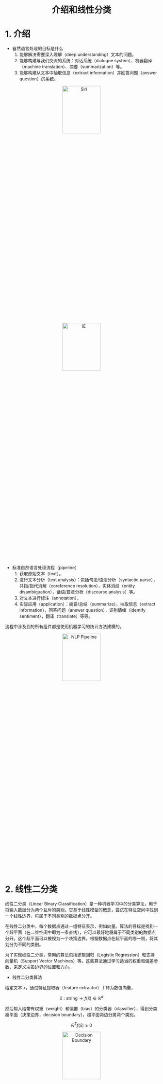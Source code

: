 <div align="center">
  <h1>介绍和线性分类</h1>
</div>

# 1. 介绍

* 自然语言处理的目标是什么
  1. 能够解决需要深入理解（deep understanding）文本的问题。
  2. 能够构建与我们交流的系统：对话系统（dialogue system）、机器翻译（machine translation）、摘要（summarization）等。
  3. 能够构建从文本中抽取信息（extract information）并回答问题（answer question）的系统。

<div align="center">
  <img src="../../assets/1_dialog.png" alt="Siri" width="50%" height="20%">
</div>

<div align="center">
  <img src="../../assets/1_ie.png" alt="IE" width="50%" height="20%">
</div>


* 标准自然语言处理流程（pipeline）
  1. 获取原始文本（text）。
  2. 进行文本分析（text analysis）：包括句法/语法分析（syntactic parse），共指/指代消解（coreference resolution），实体消歧（entity disambiguation），话语/篇章分析（discourse analysis）等。
  3. 对文本进行标注（annotation）。
  4. 实际应用（application）：摘要/总结（summarize），抽取信息（extract information），回答问题（answer question），识别情绪（identify sentiment），翻译（translate）等等。

流程中涉及到的所有组件都是使用机器学习的统计方法建模的。

<div align="center">
  <img src="../../assets/1_nlp_pipeline.png" alt="NLP Pipeline" width="50%" height="20%">
</div>

# 2. 线性二分类

线性二分类（Linear Binary Classification）是一种机器学习中的分类算法，用于将输入数据分为两个互斥的类别。它基于线性模型的概念，尝试在特征空间中找到一个线性边界，将属于不同类别的数据点分开。

在线性二分类中，每个数据点通过一组特征表示，例如向量。算法的目标是找到一个超平面（在二维空间中即为一条直线），它可以最好地将属于不同类别的数据点分开。这个超平面可以被视为一个决策边界，根据数据点在超平面的哪一侧，将其划分为不同的类别。

为了实现线性二分类，常用的算法包括逻辑回归（Logistic Regression）和支持向量机（Support Vector Machines）等。这些算法通过学习适当的权重和偏差参数，来定义决策边界的位置和方向。


* 线性二分类算法

给定文本 $\bar{x}$，通过特征提取器（feature extractor） $f$ 转为数值向量，

$$
\bar{x}: \text{string} \rightarrow f(\bar{x}) \in \mathbb{R}^d
$$

然后输入给带有权重（weight）和偏置（bias）的分类器（classifier），得到分类超平面（决策边界，decision boundary），超平面两边分属两个类别。

$$
\bar{w}^T f(\bar{x}) \geq 0
$$

<div align="center">
  <img src="../../assets/1_decision_boundary.png" alt="Decision Boundary" width="50%" height="20%">
</div>


# 3. 情感分析和基础特征提取

## 3.1. 情感分析

情感分析（Sentiment Analysis）是一种文本分析技术，用于确定给定文本中的情感倾向或情感极性。它可以帮助我们了解文本中的情感状态，例如正面、负面或中性。情感分析在许多领域都有广泛的应用，包括社交媒体分析、产品评论、舆情监测等。

> 情感分析 vs 情绪分析
> 
> 情感分析（Sentiment Analysis）和情绪分析（Emotional Analysis）是两种在文本分析中用于理解情感和情绪的方法，但它们有一些区别。
> 
> 情感分析（Sentiment Analysis）关注的是文本中的情感倾向或情感极性。它旨在确定文本是积极的、消极的还是中性的。情感分析通常使用情感词典、机器学习算法或深度学习模型来对文本进行情感分类。它可以用于分析产品评论、社交媒体帖子、新闻文章等，以了解公众对某个主题或产品的情感反应。
> 
> 情绪分析（Emotional Analysis）则更加关注文本中的情绪状态。它试图识别文本中表达的具体情绪，如喜悦、愤怒、悲伤、恐惧等。情绪分析通常涉及对情绪词汇、情绪模型或语义规则的分析，以确定文本所包含的情绪类型。情绪分析可用于社交媒体数据、用户评论、电影评论等领域，以了解人们在特定情境下的情绪体验。
> 
> 情感分析更关注整体情感倾向，而情绪分析更关注具体的情绪类型和情感状态。


* 情感分析任务示例

> 这个电影好，想再看这个电影。     【积极的、好评】
> 
> 这个电影不好，不想再看这个电影了。【消极的、差评】

## 3.2. 特征提取

特征提取（Feature Extraction）指的是从文本数据中提取有用信息的过程。它涉及对文本进行预处理和转换，以便能够捕捉文本的关键特征。一些常见的基本特征包括词频（某个词在文本中出现的次数）、词袋模型（文本中所有词的集合）、文本长度等。通过提取这些基本特征，我们可以更好地理解文本数据并进行进一步的分析和建模。

$$
\bar{x}: \text{string} \rightarrow f(\bar{x}) \in \mathbb{R}^d
$$

* 训练数据集

带有标签的数据进行特征抽取后作为标注数据集
$$
\{ f(\bar{x}^{(i)}), y^{(i)} \}_{i=1}^D
$$
可以直接训练分类器。

* 特征提取 - 词袋模型

词袋模型（Bag-of-Words Model）是一种常用的文本表示方法。它将文本视为一个袋子（或集合）中的词汇的无序集合，忽略了词汇的语法和顺序，仅关注词汇的出现频率。

词袋模型的基本思想是将文本转换为一个向量，其中向量的每个维度对应于词汇表中的一个单词。每个维度的值表示该单词在文本中出现的次数或其他权重值（如TF-IDF）。通过这种方式，我们可以将文本表示为数值化的特征向量，以便在机器学习模型中进一步处理和分析。

下面是一个简单的示例来说明词袋模型的概念。假设我们有以下两个句子：

> 句子一：这个电影好，想再看这个电影。
> 
> 句子二：这个电影不好，不想再看这个电影了。

使用词袋模型，我们可以构建词汇表如下：

> ['这个', '电影', '好', '，', '想', '再', '看', '。', '不好', '不想', '了']

然后，我们可以计算每个句子在词汇表中的词频，得到对应的特征向量：

> 句子一的特征向量：[2, 2, 1, 1, 1, 1, 1, 1, 0, 0, 0]
> 
> 句子二的特征向量：[2, 2, 0, 1, 0, 1, 1, 1, 1, 1, 1]

通过这种方式，我们将文本表示为了数值化的特征向量，其中每个维度表示了对应词汇在文本中出现的次数。词袋模型简化了文本的复杂性，使得文本可以更方便地被计算机处理和分析。然而，它忽略了词汇的顺序和上下文信息，可能会丢失一些语义和语境相关的信息。

```python
import jieba


sentence1 = "这个电影好，想再看这个电影。"
sentence2 = "这个电影不好，不想再看这个电影了。"

sentence1_tokenized = jieba.lcut(sentence1)
sentence2_tokenized = jieba.lcut(sentence2)
print("句子一分词结果:", sentence1_tokenized)
print("句子二分词结果:", sentence2_tokenized)


vocabulary = []
for word in sentence1_tokenized + sentence2_tokenized:
    if word not in vocabulary:
        vocabulary.append(word)
print("词表:", vocabulary)


sentence1_feature = [0] * len(vocabulary)
for word in sentence1_tokenized:
    index = vocabulary.index(word)
    sentence1_feature[index] += 1
print("句子一的特征向量(bow):", sentence1_feature)

sentence2_feature = [0] * len(vocabulary)
for word in sentence2_tokenized:
    index = vocabulary.index(word)
    sentence2_feature[index] += 1
print("句子一的特征向量(bow):", sentence2_feature)
```

* 特征提取 - N 元语法模型

N 元语法（N-gram）是一种常用的文本表示方法，而 Bag of Ngrams 则是基于 N 元语法和词袋模型的一种扩展模型。N 元语法表示文本中连续 N 个词的组合，例如二元语法（2-gram）表示连续两个词的组合，三元语法（3-gram）表示连续三个词的组合，以此类推。N 元语法可以捕捉到一定的上下文信息，并且在一些文本任务中具有一定的效果。Bag of Ngrams 模型扩展了词袋模型（Bag-of-Words Model），将 N 元语法作为特征进行文本表示。

下面是一个简单的示例来说明 Bag of Ngrams 模型的概念。假设我们有以下两个句子：

> 句子一：这个电影好，想再看这个电影。
> 
> 句子二：这个电影不好，不想再看这个电影了。

使用 Bag of Ngrams 模型，我们可以构建 2-gram 词汇表如下：

> ['这个电影', '电影好', '好，', '，想', '想再', '再看', '看这个', '电影。', '。这个', '电影不好', '不好，', '，不想', '不想再', '电影了', '了。']

然后，我们可以计算每个 2-gram 在句子中出现的次数，得到对应的特征向量：

> 句子一的特征向量：[2, 1, 1, 1, 1, 1, 1, 1, 0, 0, 0, 0, 0, 0, 0]
> 
> 句子二的特征向量：[2, 0, 0, 0, 0, 1, 1, 0, 0, 1, 1, 1, 1, 1, 1]

通过这种方式，我们将每个句子表示为一个向量，其中向量的每个位置表示对应2-gram在句子中出现的次数。从特征向量可以看出 2-gram 比词袋模型更有区分性。

```python
import jieba


sentence1 = "这个电影好，想再看这个电影。"
sentence2 = "这个电影不好，不想再看这个电影了。"

sentence1_tokenized = jieba.lcut(sentence1)
sentence2_tokenized = jieba.lcut(sentence2)
print("句子一分词结果:", sentence1_tokenized)
print("句子二分词结果:", sentence2_tokenized)


vocabulary = []
tokenized = sentence1_tokenized + sentence2_tokenized
for two_gram in zip(tokenized, tokenized[1:]):
    two_gram_str = "".join(two_gram)
    if two_gram_str not in vocabulary:
        vocabulary.append(two_gram_str)
print("N-gram 词表:", vocabulary)

sentence1_feature = [0] * len(vocabulary)
for i in range(len(sentence1_tokenized) - 1):
    two_gram_str = "".join(sentence1_tokenized[i:i + 2])
    index = vocabulary.index(two_gram_str)
    sentence1_feature[index] += 1
print("句子一的特征向量(2-gram):", sentence1_feature)

sentence2_feature = [0] * len(vocabulary)
for i in range(len(sentence2_tokenized) - 1):
    two_gram_str = "".join(sentence2_tokenized[i:i + 2])
    index = vocabulary.index(two_gram_str)
    sentence2_feature[index] += 1
print("句子二的特征向量(2-gram):", sentence2_feature)
```

> 词袋模型 vs Bag of Ngrams 模型
> 
> Bag of Ngrams 模型相对于词袋模型具有考虑词序和局部上下文的优势，适用于一些需要捕捉词序和上下文关系的任务。然而，根据具体任务和数据集的特点，选择合适的文本表示方法是很重要的，有时词袋模型可能更适用。

* 词频逆文档频率（TF-IDF）

词频逆文档频率（Term Frequency-Inverse Document Frequency，TF-IDF）是一种常用的特征权重计算方法，用于衡量一个词在文档中的重要性。它结合了词频（term frequency）和逆文档频率（inverse document frequency）两个因素。Bag of Ngrams 模型和词袋模型都仅仅使用了词频或 N-gram 频率。

Bag of Ngrams 模型和词袋模型都可以与 TF-IDF 一起使用。在词袋模型中，每个文档可以表示为一个向量，其中每个维度对应一个词，并记录该词在文档中的出现次数。使用 TF-IDF，可以将词袋模型中的词频进行加权，使得更重要的词获得更高的权重。在 Bag of Ngrams 模型中，每个文档也可以表示为一个向量，其中每个维度对应一个 N-gram，并记录该 N-gram 在文档中的出现次数。同样地，可以使用 TF-IDF 来对 N-grams 进行加权，以考虑它们在整个语料库中的重要性。

通过使用 TF-IDF，可以降低常见词（如“the”、“is”等）的权重，提高具有更高信息量的词或 N-grams 的权重。这有助于突出文本中的关键信息，对于一些文本处理任务，如文本分类、信息检索和文本聚类等，可以提升性能。因此，Bag of Ngrams 模型和词袋模型与 TF-IDF 相结合，可以更好地表示文本并捕捉关键信息。

> TF-IDF 是通过以下步骤计算的：
> 
> 计算词频（Term Frequency，TF）：对于给定的文档，计算每个词在文档中的出现频率。可以使用简单计数或标准化的词频计算方法，如将词频除以文档中的总词数，以避免较长文档对词频的影响。
> 
> 词频（TF）= 词在文档中的出现次数 / 文档中的总词数
> 计算逆文档频率（Inverse Document Frequency，IDF）：计算每个词的逆文档频率，表示该词在整个文档集合中的重要性。逆文档频率可以通过以下公式计算：
> 
> IDF = log(总文档数 / 包含该词的文档数)
>
> 其中，总文档数是语料库中的文档总数，包含该词的文档数是包含该词的文档的数量。
> 计算 TF-IDF 权重：将词频（TF）和逆文档频率（IDF）相乘，得到最终的 TF-IDF 权重。
> 
> TF-IDF = TF * IDF

通过计算 TF-IDF 权重，可以衡量一个词在单个文档中的重要性（通过 TF），以及在整个文档集合中的稀有程度（通过 IDF）。常见词在多个文档中频繁出现，其 TF 较高但 IDF 较低，因此其权重会相对较低。而对于在少数文档中出现但具有较高信息量的词，其 TF 较高且 IDF 较高，因此其权重会相对较高。需要注意的是，TF-IDF 权重的计算可以在整个文档集合上进行，也可以在单个文档内部进行。


## 3.3. 文本预处理

* 中文分词（Word Segmentation）和英文分词（Tokenization）

中文分词是将连续的中文字符序列切分成有意义的词语。中文中没有像空格那样明显的词语分隔符，因此需要使用中文分词工具，如jieba、hanlp等。

英文分词将连续的英文文本切分为单词或标点符号。英文文本中通常以空格作为词语的分隔符，但仍需处理标点符号等特殊情况。常用的分词工具有 NLTK、SpaCy 等。

* 停用词过滤（Stop Word Filtering）

中文和英文都需要过滤停用词，去除一些常见且对文本分析任务贡献较少的停用词，例如“的”，“是”，“在”，“the”，“is”，“in”等。可以使用预定义的停用词列表或基于统计方法自动选择停用词。停用词列表可根据任务和语料库进行定制。

* 文本规范化（Text Normalization）

对于中文来说，文本规范化需要处理中文文本中的繁体字、拼音、缩写、汉字表示的数字等，将其转换为标准化的形式。这有助于提高文本的一致性和可处理性。

对于英文来说，文本规范化需要进行大小写转换（Lowercasing/Uppercasing）以避免同一个单词因大小写不同而被视为不同的词。词形还原（Lemmatization）和词干提取（stemming）将单词还原为其原始或基本形式，以减少词形的变化对文本处理的影响。

词形还原是将单词还原为其在词典中的原始形式（称为词元或词根），以保留单词的语义信息。词形还原考虑了词性和上下文，以确保还原后的单词是有效的词元。例如：单词 "running"，词形还原结果 "run"。单词 "better"，词形还原结果 "good"。单词 "went"，词形还原结果："go"。在这些示例中，词形还原将单词还原为其原始形式，去除了时态、派生后缀等，使得不同形式的单词都归并到相同的基本形式上。

词干提取是一种简化的单词还原方法，通过删除单词的后缀来获得词干（即词的基本形式），而不考虑词性和上下文。词干提取可能会生成一些非词元的形式，但它具有较高的运行效率。例如：单词 "running"，词干提取结果 "run"。单词 "better"，词干提取结果"better"。单词 "went"，词干提取结果 "went"。在这些示例中，词干提取通过去除后缀，将单词简化为其词干形式。词干提取不考虑词性和语义，因此可能会产生一些不是真正的单词，但它在某些情况下可以作为一种简化文本处理的方法。

需要注意的是，词形还原通常比词干提取更复杂，并且在某些任务中更为准确。选择使用词形还原还是词干提取取决于具体的应用场景和任务要求。

* 文本预处理的优点

这些预处理步骤有助于减少噪音、统一文本表示，提取有用的信息，为后续的文本分析任务奠定基础。具体的预处理步骤和顺序可能因不同任务和数据而有所变化。

* 文本预处理 Python 实现

```python
import jieba
import nltk
from nltk.tokenize import word_tokenize
from nltk.stem import WordNetLemmatizer
from nltk.stem import PorterStemmer

nltk.download('punkt')

# 中文分词和停用词过滤
stopwords = ['的', '了', '和', '是', '就', '都', '而', '及', '与', '或', '个', '也', '这']
text = "我喜欢看电影，尤其喜欢科幻电影和动作片。"
tokenized_list = jieba.lcut(text)
print("中文分词结果:", tokenized_list)

tokenized_remove_stopword_list = [word for word in tokenized_list if word not in stopwords]
print("中文停用词过滤后的分词结果:", tokenized_remove_stopword_list)


# 英文分词和词形还原
text = "cats ate running better"
words = word_tokenize(text)
print("英文分词结果:", words)

lemmatizer = WordNetLemmatizer()  # 词形还原器
lemmatized_words = [lemmatizer.lemmatize(word) for word in words]
print("词形还原结果:", lemmatized_words)

stemmer = PorterStemmer()         # 词干提取器
stemmed_words = [stemmer.stem(word) for word in words]
print("词干提取结果:", stemmed_words)
```

# 4. 学习的基础 - 梯度下降算法

梯度下降算法（Gradient Descent）是一种常用的优化算法，用于找到函数的最小值或最大值（梯度上升）。它通过迭代更新参数的方式来逐步逼近最优解。

* 算法流程

假设有一个可微的函数 $f(x)$（机器学习中的目标函数），我们的目标是找到使得 $f(x)$ 达到最小值的 $x$ 值。梯度下降算法通过迭代更新参数的方式来逐步逼近最小值。

> 1. 初始化参数 $x$ 和学习率 $\alpha$。
> 2. 计算函数 $f(x)$ 的梯度，即 $f^{\prime}(x)$。
> 3. 更新参数 $x := x - \alpha * f^{\prime}(x)$。
> 4. 重复步骤 2 和步骤 3，直到满足停止条件（例如达到最大迭代次数或梯度变化很小）。

这样，通过不断更新参数 $x$，梯度下降算法可以逐步接近最小值点。

> 以一维坐标为例，梯度主要表示的是变化率，梯度的值可以告诉我们函数在该点上是增长还是减小，以及增长或减小的速度有多快。
> 
> 学习率是一个超参数，用于控制参数更新的步长或称为学习步长。学习率决定了我们在每次参数更新中沿着梯度方向移动的距离。较大的学习率意味着我们会更快地接近最小值，但可能会导致参数在最小值附近波动或无法收敛。较小的学习率意味着我们会以较小的步长更新参数，可能需要更多的迭代次数才能收敛到最小值。
> 
> 梯度和学习率共同作用的方式是通过乘积来确定参数的更新量。学习率乘以梯度确定了参数更新的步长。较大的学习率会导致更大的步长，而较小的学习率会导致更小的步长。因此，学习率可以控制参数更新的速度和稳定性。选择合适的学习率是梯度下降算法中的一个关键问题。如果学习率过大，可能会导致参数在最小值附近来回震荡甚至发散；如果学习率过小，可能会导致收敛速度过慢或陷入局部最小值。

> * 为什么梯度的负方向就是损失下降最快的方向
> 
> 梯度下降算法中选择梯度的负方向作为更新方向的理论依据主要来自于微积分中的一阶导数和泰勒展开的思想。
> 
> 根据微积分中的一阶导数的定义，函数在某一点的导数表示了函数在该点的变化率和变化的方向。对于多变量函数，梯度可以看作是导数的推广，表示了函数在每个参数维度上的变化率和变化的方向。
>
> 梯度的方向指示了函数在当前点的最大上升率，而负梯度的方向则指示了函数在当前点的最大下降率。因此，负梯度的方向可以被认为是函数下降最快的方向。

在一个点上，借助于泰特展开，我们有

$$
f(x + \delta) - f(x) \approx f^{\prime}(x) \cdot \delta
$$

其中，$f^{\prime}(x)$ 和 $\delta$ 为向量，那么这两者的内积就等于

$$
f^{\prime}(x) \cdot \delta = ||f^{\prime}(x)|| \cdot ||\delta|| \cdot \cos \theta
$$

当 $\theta = \pi$ 时，也就是 $\theta$ 在 $f^{\prime}(x)$ 的负方向上时，取得最小值，也就是下降的最快的方向了



以 $f(x) = x^2 + 5*\sin(x)$ 为例，求解步骤如下：

```python
import numpy as np
import matplotlib.pyplot as plt


# 定义函数 f(x)
def f(x):
    return x ** 2 + 5 * np.sin(x)


# 定义函数 f(x) 的导数
def f_derivative(x):
    return 2 * x + 5 * np.cos(x)


# 梯度下降算法
def gradient_descent(x_start, learning_rate, num_iterations):
    x = x_start
    history = [x]                      # 保存每次迭代后的 x 值
    for _ in range(num_iterations):
        gradient = f_derivative(x)     # 计算梯度
        x -= learning_rate * gradient  # 更新参数 x
        history.append(x)              # 保存更新后的 x 值
    return x, history


# 设置初始参数和学习率
x_start = -3         # 初始参数值
learning_rate = 0.1  # 学习率
num_iterations = 50  # 迭代次数

# 运行梯度下降算法
x_min, x_history = gradient_descent(x_start, learning_rate, num_iterations)

# 输出最小值和最小值对应的 x 值
print("最小值:", f(x_min))
print("最小值对应的 x 值:", x_min)

# 绘制函数曲线和梯度下降过程
x = np.linspace(-5, 5, 100)
y = f(x)
plt.plot(x, y, label='f(x)')
plt.scatter(x_history, f(np.array(x_history)), c='r', label='Gradient Descent Point')
plt.legend()
plt.xlabel('x')
plt.ylabel('f(x)')
plt.show()
```

运行上述代码，将得到函数 $f(x)$ 的最小值和最小值对应的 $x$ 值，并绘制出函数曲线和梯度下降过程的图形。

<div align="center">
  <img src="../../assets/1_gradient_descent.png" alt="Gradient Descent" width="50%" height="20%">
</div>

# 5. 感知机

感知机（Perceptron）是一种简单的二分类线性分类模型，由美国科学家 Frank Rosenblatt 在1957年提出。它是人工神经网络的基础，也是神经网络发展的起点之一。

感知机模型由输入层、权重、激活函数和输出层组成。它的输入是一组特征向量，每个特征都有一个对应的权重。感知机通过将输入特征与对应的权重相乘并加权求和，然后通过激活函数进行非线性变换，得到最终的输出结果。

具体而言，对于一个输入特征向量 $x = (x_1, x_2, ..., x_n)$，感知机模型的输出 $y$ 是通过以下步骤计算得到的：

1. 对于每个输入特征 $x_i$，与对应的权重 $w_i$ 相乘并求和，得到加权求和结果 $z = w_1 x_1 + w_2 x_2 + ... + w_n x_n$。

2. 将加权求和结果 $z$ 输入到激活函数（通常为阶跃函数或符号函数）中，根据激活函数的输出确定感知机的最终输出 $y$。例如，对于阶跃函数，如果 $z$ 大于等于某个阈值（通常为0），则输出为正类（1），否则输出为负类（-1）。

> 感知机模型的训练过程旨在调整权重值，使得模型能够正确地对输入样本进行分类。训练过程使用随机梯度下降算法，通过迭代调整权重，使得模型的分类结果与真实标签一致。需要注意的是，感知机模型只能处理线性可分的情况，即存在一个超平面可以将不同类别的样本完全分开。对于线性不可分的问题，感知机无法收敛到一个满足要求的解。为了处理线性不可分问题，后续发展出了更复杂的分类模型，如多层感知机（Multilayer Perceptron）。


感知机使用的是随机梯度下降（Stochastic Gradient Descent，SGD）算法与传统的梯度下降算法不同，感知机的损失函数不是可微的，因此无法直接使用梯度下降算法。相反，感知机使用了一个简化的更新规则来进行参数更新。梯度下降算法的一般形式是基于损失函数的梯度进行参数更新。但感知机使用的是误分类点的梯度，即每次只选择一个误分类点进行参数更新。

下面是感知机的梯度下降更新规则的简化形式：

1. 对于一个误分类的样本 $(x, y)$，其中 $x$ 是输入特征向量，$y$ 是真实标签。预测结果为 $y\_pred$。
2. 根据预测结果 $y\_pred$ 和真实标签 $y$ 的差异来计算更新量 $\delta = \alpha * (y - y\_pred)$。
3. 更新权重和偏置：$w\_new = w\_old + \delta * x$，$b\_new = b\_old + \delta$。在更新权重的过程中 $x$ 是输入样本的特征信息，如果没有 $x$ 而只有一个更新量 update。这样的更新方式将无法正确地调整权重，使感知机模型能够更好地适应输入数据。没有输入特征信息，将无法正确地调整权重，导致模型不能准确地对样本进行分类。

需要注意的是，感知机只针对误分类点进行参数更新，因此这种更新方式可以将误分类点推向正确的一侧，直到所有样本被正确分类或达到指定的迭代次数。这是感知机使用的简化梯度下降更新规则，与传统梯度下降算法有所不同。传统梯度下降算法通常涉及对整个训练集的梯度计算和参数更新，而感知机仅处理误分类点。

* 感知机 Python 实现

<div align="center">
  <img src="../../assets/1_coordinate_system.png" alt="Gradient Descent" width="50%" height="20%">
</div>

下面用 Python 实现感知机用于对第一象限和第三象限的点进行分类：

```python
import numpy as np


class Perceptron:
    def __init__(self, input_size):
        self.weights = np.zeros(input_size)
        self.bias = 0

    def predict(self, inputs):
        activation = np.dot(inputs, self.weights) + self.bias
        return np.where(activation >= 0, 1, -1)

    def train(self, inputs, labels, learning_rate, epochs):
        for _ in range(epochs):
            for i in range(len(inputs)):
                prediction = self.predict(inputs[i])
                if prediction != labels[i]:
                    update = learning_rate * (labels[i] - prediction)
                    self.weights += update * inputs[i]
                    self.bias += update

# 训练数据
inputs = np.array([[2, 1], [3, 4], [-2, -1], [-3, -2]])
labels = np.array([1, 1, -1, -1])

# 创建感知机对象
perceptron = Perceptron(input_size=2)

# 训练感知机
perceptron.train(inputs, labels, learning_rate=0.1, epochs=10)

# 测试感知机
test_inputs = np.array([[400, 194], [-13, -34]])
predictions = perceptron.predict(test_inputs)

# 输出预测结果
for i in range(len(test_inputs)):
    print(f"Input: {test_inputs[i]}, Prediction: {predictions[i]}")
```

# 6. 逻辑回归

逻辑回归（Logistic Regression）是一种用于二分类问题的统计学习方法，逻辑回归是一种判别式概率模型。具体来说，逻辑回归使用线性回归模型的输出（线性组合）作为输入，然后通过 logistic 函数将其转换为一个在0到1之间的概率值。这个概率值表示样本属于某个特定类别的概率。基于这个概率值，我们可以进行分类决策，将概率大于一个阈值的样本划分为正类，概率小于阈值的样本划分为负类。

逻辑回归之所以被称为"回归"，是因为它的数学基础和一般的线性回归方法有一些相似之处。逻辑回归的名称起源于它的数学形式和推导过程。在逻辑回归中，主要是使用线性回归方法来建立模型，然后利用 logistic 函数（也称为 sigmoid 函数）将线性模型的输出映射到概率，即目标是预测样本的类别而不是连续的数值结果。

> 判别式概率模型（Discriminative Probabilistic Model）和生成式概率模型（Generative Probabilistic Model）是两种常见的概率建模方法，它们的区别如下：
> 
> 目标：
> * 判别式概率模型的目标是建立一个条件概率分布 P(y|x)，即给定输入 x，预测输出 y 的条件概率。它主要关注于学习输入和输出之间的直接关系，用于分类和回归等判别任务。
> * 生成式概率模型的目标是建立联合概率分布 P(x, y)，即同时建模输入 x 和输出 y 的联合概率分布。它不仅关注输入和输出之间的关系，还可以生成新样本，用于生成、聚类等任务。
> 
> 建模方法：
> * 判别式概率模型通过学习条件概率 P(y|x) 来直接建模输入和输出之间的关系。常见的判别式模型包括逻辑回归、支持向量机（SVM）、神经网络等。
> * 生成式概率模型通过学习联合概率分布 P(x, y) 来建模输入和输出之间的关系。常见的生成式模型包括朴素贝叶斯、高斯混合模型（GMM）、隐马尔可夫模型（HMM）等。
>
> 数据生成：
> * 判别式概率模型主要关注预测输出 y，通常不直接生成新的输入样本。它通过学习训练数据中的模式来进行分类或回归预测。
> * 生成式概率模型可以通过联合概率分布 P(x, y) 来生成新的输入样本。它可以模拟数据的分布，生成符合该分布的新样本。

* 逻辑回归算法的基本流程：

1. 数据预处理：首先，需要对输入数据进行预处理，包括特征缩放、处理缺失值、处理异常值等。还可以进行特征选择或转换，以提高模型性能。
2. 定义模型：逻辑回归使用 logistic 函数（也称为 sigmoid 函数）将线性模型的输出映射到概率值。定义模型和决策边界（decision boundary）如下

$$
\begin{aligned}
z &= \bar{w}^T f(\bar{x}) \\
\hat{y} &= P(y|\bar{x}) = \frac{1}{1 + e^{-z}} \\
y &= 
\begin{cases}
+1, \quad \text{if } P(y|\bar{x}) > \text{threshold} \\
-1, \quad \text{if } \text{other}
\end{cases}
\end{aligned} 
$$

<div align="center">
  <img src="../../assets/1_logistic_regression.png" alt="Logistic Regression" width="50%" height="20%">
</div>

3. 损失函数：逻辑回归使用对数似然损失函数（log-likelihood loss）来衡量模型预测与真实标签之间的差异。


如果逻辑回归和线性回归一样，利用误差平方和来当作损失函数。对于给定的训练集，损失函数如下：

$$
\mathcal{L}(y, \hat{y}) = \frac{1}{2} \sum_i (y^i - \hat{y}^i)^2
$$

$y^i$ 表示第 $i$ 个样本的真实值，$\hat{y}^i$ 表示第 $i$ 个样本的预测值。如果把 $\hat{y}^i$ 带入损失函数公式中，会发现这是一个非凸函数，这就意味着损失函数有着许多的局部最小值，这不利于我们的求解。

<div align="center">
  <img src="../../assets/1_nonconvex.png" alt="Nonconvex Function" width="50%" height="20%">
</div>

逻辑回归使用的常见损失函数是二元交叉熵损失函数（Binary Cross-Entropy Loss）。逻辑回归假设数据服从伯努利分布，假设模型的输出值是样本为正例的概率。因此有

$$
\begin{aligned}
P(y=1|x) &= \hat{y} \\
P(y=0|x) &= 1 - \hat{y} \\
\end{aligned}
$$

上面两式可以写成一般形式

$$
P(y|x) = \hat{y}^y (1 - \hat{y})^{(1-y)}
$$

接下来我们就要用极大似然估计（maximum likelihood estimation）来根据给定的训练集估计出参数

$$
L(w) = \prod_{i=1}^n P(y^i|x^i;w) = \prod_{i=1}^n (\hat{y}^i)^{y^i} (1 - \hat{y}^i)^{(1-y^i)}
$$

为了简化运算，我们对上面这个等式的两边都取一个对数

$$
\log L(w) = \sum_{i=1}^n (y^i \log \hat{y}^i + (1-y^i) \log (1 - \hat{y}^i))
$$

以上是求是的 $L(w)$ 最大的参数 $w$，加个负号就成了求最小的损失函数了，即最小化负对数似然（negative log likelihood，NLL）。

$$
\mathcal{L} = -\log L(w) = -\sum_{i=1}^n (y^i \log \hat{y}^i + (1-y^i) \log (1 - \hat{y}^i))
$$

即

$$
\mathcal{L} = 
\begin{cases}
- \log \hat{y} &\text{if } y=1 \\
- \log (1 - \hat{y}) &\text{if } y=0
\end{cases}
$$

<div align="center">
  <img src="../../assets/1_loss_func.png" alt="Loss Function" width="50%" height="20%">
</div>

该损失函数的直观解释是，当真实标签 $y$ 为1时，希望预测概率 $\hat{y}$ 越接近1越好；而当真实标签 $y$ 为0时，希望预测概率 $\hat{y}$ 越接近0越好。对于误分类的情况，损失函数会惩罚模型的预测偏离真实标签的程度。换句话说，如果样本的值是 1 的话，估计值越接近 1 付出的代价就越小，反之越大；同理，如果样本的值是 0 的话，估计值越接近 0 付出的代价就越小，反之越大。因此，损失函数也称为成本函数或代价函数或目标函数。


4. 参数优化：使用梯度下降（Gradient Descent）等优化算法，最小化损失函数来更新模型参数。

$$
\begin{aligned}
w &:= w + \Delta w = w - \eta \Delta \mathcal{L}(w) \\
w_j &:= w_j + \Delta w_j = w_j - \eta \frac{\mathcal{L}(w)}{w_j} \\
\end{aligned}
$$

其中，$w_j$ 表示第 $j$ 个特征的权重，$\eta$ 为学习率用来控制步长。

$$
\begin{aligned}
\frac{\mathcal{L}(w)}{w_j}
&= -\sum_{i=1}^n (y^i \frac{1}{\hat{y}^i} + (1-y^i) \frac{1}{(1 - \hat{y}^i)}) \frac{\partial \hat{y}^i}{\partial w_j} \\
&= -\sum_{i=1}^n (y^i \frac{1}{\hat{y}^i} + (1-y^i) \frac{1}{(1 - \hat{y}^i)}) \hat{y}^i (1 - \hat{y}^i) \frac{\partial \hat{z}^i}{\partial w_j} \\
&= -\sum_{i=1}^n (y^i (1 - \hat{y}^i) - (1-y^i) \hat{y}^i) x^i_j \\
&= -\sum_{i=1}^n (y^i - \hat{y}^i) x^i_j \\
\end{aligned}
$$

在使用梯度下降法更新权重时，只要根据下式即可

$$
\begin{aligned}
w_j := w_j + \eta \sum_{i=1}^n (y^i - \hat{y}^i) x^i_j
\end{aligned}
$$

* Python 实现逻辑回归的梯度下降算法

```python
import numpy as np
import matplotlib.pyplot as plt


def sigmoid(z):
    return 1 / (1 + np.exp(-z))


def compute_loss(X, y, theta):
    y_pred = sigmoid(np.dot(X, theta))
    epsilon = 1e-5  # 用于避免log(0)的情况
    loss = -np.mean(y * np.log(y_pred + epsilon) + (1 - y) * np.log(1 - y_pred + epsilon))
    return loss


def gradient_descent(X, y, learning_rate, num_iterations):
    num_samples, num_features = X.shape
    theta = np.zeros((num_features, 1))
    loss_history = []

    for _ in range(num_iterations):
        y_pred = sigmoid(np.dot(X, theta))
        loss = compute_loss(X, y, theta)
        gradient = (1/num_samples) * np.dot(X.T, (y_pred - y))
        theta -= learning_rate * gradient
        loss_history.append(loss)

    return theta, loss_history


np.random.seed(0)
num_samples = 100
X_positive = np.random.normal(loc=2, scale=1, size=(num_samples, 2))
X_negative = np.random.normal(loc=-2, scale=1, size=(num_samples, 2))
X = np.vstack((X_positive, X_negative))
y = np.vstack((np.ones((num_samples, 1)), np.zeros((num_samples, 1))))

X = np.hstack((np.ones((2*num_samples, 1)), X))
X[:, 1:] = (X[:, 1:] - np.mean(X[:, 1:], axis=0)) / np.std(X[:, 1:], axis=0)

learning_rate = 0.1
num_iterations = 1000
theta, loss_history = gradient_descent(X, y, learning_rate, num_iterations)

plt.plot(loss_history)
plt.xlabel('Iterations')
plt.ylabel('Loss')
plt.title('Loss Convergence')
plt.show()

# 生成测试样本
X_test = np.array([[1, 1, 1.5], [1, -1, -1.5]])
# 使用训练后的参数进行预测
y_pred = sigmoid(np.dot(X_test, theta))
print(y_pred)
```

损失的收敛情况如下：

<div align="center">
  <img src="../../assets/1_loss_convergence.png" alt="Loss Convergence" width="50%" height="20%">
</div>


# 7. 情感分析

[斯坦福情绪树库（Stanford Sentiment Treebank，SST）数据集介绍](https://towardsdatascience.com/the-stanford-sentiment-treebank-sst-studying-sentiment-analysis-using-nlp-e1a4cad03065)

情感分析是对给定文本进行极性分类的任务。SST 是典型情感分析的任务，模型必须分析文本的情感。例如，判断餐厅评论是积极还是消极的形式。关于 SST 更多细节见上述链接。更多情感分析数据集见 [Sentiment Analysis](https://github.com/sebastianruder/NLP-progress/blob/master/english/sentiment_analysis.md)。

> 1. The food at this restaurant is absolutely amazing! I highly recommend it to everyone.
> 
> 2. I had a terrible experience at this place. The service was terrible and the food was tasteless.

对完整句子进行二元分类（将中性句子排除，仅考虑负面或稍微负面 vs 稍微正面或正面），称为 [SST-2 或 SST 二元数据集](https://huggingface.co/datasets/stanfordnlp/sst2)。

最新的排行榜见 [Leaderboard - GLUE Benchmark](https://gluebenchmark.com/leaderboard)。

* 情感分析示例

> 1. this movie was great! would watch again              【积极的】
> 2. the movie was gross and overwrought, but I liked it  【积极的】
> 3. this movie was not really very enjoyable             【消极的】

根据以上示例可以看出，词袋模型似乎不够用，涉及到话语结构（discourse structure）、否定等问题。不过有一些方法可以解决这个问题，否定词（如 "not"）经常会改变句子的情感极性。为了更好地捕捉句子中的否定含义，可以提取以 "not" 为前缀的二元特征。这样可以将 "not" 和其后面的单词或短语作为一个整体来考虑，以更准确地判断句子的情感极性。通过提取这些 "not X" 的二元特征，可以捕捉到否定词对句子情感的影响，从而提高情感分类的性能。使用词袋模型构建一些简单的特征集合也能使得情感分析任务做的比较好了。

以下是一些机器学习在情感分析任务上的研究：

1. [Thumbs up? Sentiment Classification using Machine Learning Techniques](https://aclanthology.org/W02-1011/)

2. [Baselines and Bigrams: Simple, Good Sentiment and Topic Classification](https://aclanthology.org/P12-2018/)

3. [Convolutional Neural Networks for Sentence Classification](https://aclanthology.org/D14-1181/)

* 使用词袋模型和逻辑回归作为情感分析的基本框架，数据集使用 SST-2

```python
from datasets import load_dataset
from sklearn.metrics import accuracy_score
from sklearn.linear_model import LogisticRegression
from sklearn.feature_extraction.text import CountVectorizer


# 加载SST-2数据集
dataset = load_dataset("glue", "sst2")

# 获取训练集和验证集
train_data = dataset["train"]
valid_data = dataset["validation"]

# 初始化词袋模型
vectorizer = CountVectorizer()

# 将训练集文本转换为词袋特征表示
train_features = vectorizer.fit_transform(train_data["sentence"])

# 将验证集文本转换为词袋特征表示
valid_features = vectorizer.transform(valid_data["sentence"])

# 获取训练集标签
train_labels = train_data["label"]

# 初始化逻辑回归模型，并增加最大迭代次数
classifier = LogisticRegression(max_iter=1000)  # 增加最大迭代次数为1000

# 训练情感分类模型
classifier.fit(train_features, train_labels)

# 预测训练集和验证集标签
train_predictions = classifier.predict(train_features)
valid_predictions = classifier.predict(valid_features)

# 计算训练集和验证集准确率
train_accuracy = accuracy_score(train_labels, train_predictions)
valid_accuracy = accuracy_score(valid_data["label"], valid_predictions)

print("训练集准确率：", train_accuracy)
print("验证集准确率：", valid_accuracy)
```

以上实验使用基础的词袋模型和逻辑回归，获得如下结果：

```shell
训练集准确率： 0.9379352328913569
验证集准确率： 0.8188073394495413
```

在实践中，还需要进行更多的预处理、特征工程和模型调优来提高性能。

# 8. 感知机和逻辑回归

感知器（Perceptron）、逻辑回归（Logistic Regression）和支持向量机（Support Vector Machine，SVM）之间存在一些联系和关联。

感知器是一种基本的二元分类算法，它模仿了神经元的工作原理。它通过计算输入特征的加权和，并将结果传递给激活函数，以确定输出类别。感知器通常使用阶跃函数作为激活函数，当加权和超过阈值时输出为正类，否则为负类。感知器通过迭代的方式对权重进行调整，以逐渐减少分类错误。

逻辑回归是一种广泛应用于分类问题的统计学习方法。与感知器不同，逻辑回归使用了一种称为逻辑函数（或称为sigmoid函数）的激活函数，将线性组合的结果映射到0到1之间的概率范围。逻辑回归通过最大化似然函数或最小化交叉熵损失函数来学习模型参数，从而找到最佳的决策边界。

支持向量机是一种强大的监督学习算法，可应用于二元和多元分类问题，以及回归问题。SVM的目标是找到一个最优超平面，将不同类别的数据点最大程度地分开，同时最小化分类错误。SVM使用核函数将数据映射到高维特征空间，从而使非线性问题也能有效解决。

感知器和逻辑回归可以看作是最简单的线性分类器，逻辑回归可以被视为感知器的扩展，使用了更灵活的激活函数和更复杂的参数估计方法。逻辑回归可以看作是一个概率化的线性分类器，将线性组合的结果转化为概率输出。而感知器仅基于硬阈值进行分类。SVM 则是一种更复杂的分类方法，它可以处理非线性问题，通过使用核函数将数据映射到高维空间来实现更高维度的分类边界。总而言之，感知器和逻辑回归是线性分类器的基础，而 SVM 则是一种更具表现力和灵活性的分类器，可以处理更复杂的问题。

更多细节见 [Connections between Perceptron and Logistic Regression (and SVM)](https://www.cs.utexas.edu/~gdurrett/courses/online-course/perc-lr-connections.pdf)
